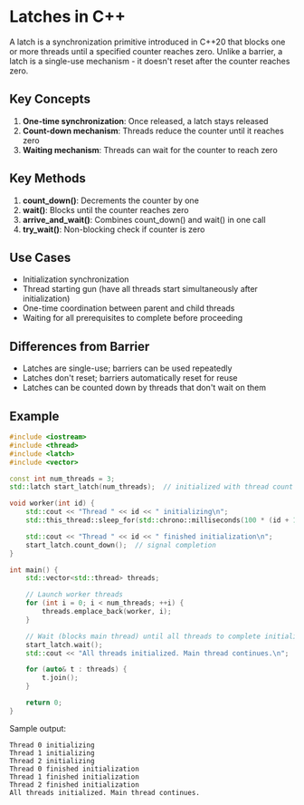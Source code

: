 # Latches in C++

A latch is a synchronization primitive introduced in C++20 that blocks one or more threads until a specified counter reaches zero. Unlike a barrier, a latch is a single-use mechanism - it doesn't reset after the counter reaches zero.

## Key Concepts

1. **One-time synchronization**: Once released, a latch stays released
2. **Count-down mechanism**: Threads reduce the counter until it reaches zero
3. **Waiting mechanism**: Threads can wait for the counter to reach zero

## Key Methods

1. **count_down()**: Decrements the counter by one
2. **wait()**: Blocks until the counter reaches zero
3. **arrive_and_wait()**: Combines count_down() and wait() in one call
4. **try_wait()**: Non-blocking check if counter is zero

## Use Cases

- Initialization synchronization
- Thread starting gun (have all threads start simultaneously after initialization)
- One-time coordination between parent and child threads
- Waiting for all prerequisites to complete before proceeding

## Differences from Barrier

- Latches are single-use; barriers can be used repeatedly
- Latches don't reset; barriers automatically reset for reuse
- Latches can be counted down by threads that don't wait on them

## Example

```cpp
#include <iostream>
#include <thread>
#include <latch>
#include <vector>

const int num_threads = 3;
std::latch start_latch(num_threads);  // initialized with thread count

void worker(int id) {
    std::cout << "Thread " << id << " initializing\n";
    std::this_thread::sleep_for(std::chrono::milliseconds(100 * (id + 1)));

    std::cout << "Thread " << id << " finished initialization\n";
    start_latch.count_down();  // signal completion
}

int main() {
    std::vector<std::thread> threads;

    // Launch worker threads
    for (int i = 0; i < num_threads; ++i) {
        threads.emplace_back(worker, i);
    }

    // Wait (blocks main thread) until all threads to complete initialization
    start_latch.wait();
    std::cout << "All threads initialized. Main thread continues.\n";

    for (auto& t : threads) {
        t.join();
    }

    return 0;
}
```

Sample output:

```text
Thread 0 initializing
Thread 1 initializing
Thread 2 initializing
Thread 0 finished initialization
Thread 1 finished initialization
Thread 2 finished initialization
All threads initialized. Main thread continues.
```
